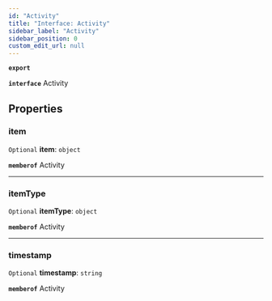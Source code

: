 ```yaml
---
id: "Activity"
title: "Interface: Activity"
sidebar_label: "Activity"
sidebar_position: 0
custom_edit_url: null
---
```


**`export`**

**`interface`** Activity

## Properties

### item

 `Optional` **item**: `object`

**`memberof`** Activity

___

### itemType

 `Optional` **itemType**: `object`

**`memberof`** Activity

___

### timestamp

 `Optional` **timestamp**: `string`

**`memberof`** Activity
